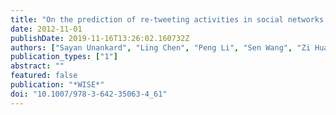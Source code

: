```yaml
---
title: "On the prediction of re-tweeting activities in social networks - A report on WISE 2012 challenge"
date: 2012-11-01
publishDate: 2019-11-16T13:26:02.160732Z
authors: ["Sayan Unankard", "Ling Chen", "Peng Li", "Sen Wang", "Zi Huang", "Mohamed A. Sharaf", "Xue Li"]
publication_types: ["1"]
abstract: ""
featured: false
publication: "*WISE*"
doi: "10.1007/978-3-642-35063-4_61"
---
```



